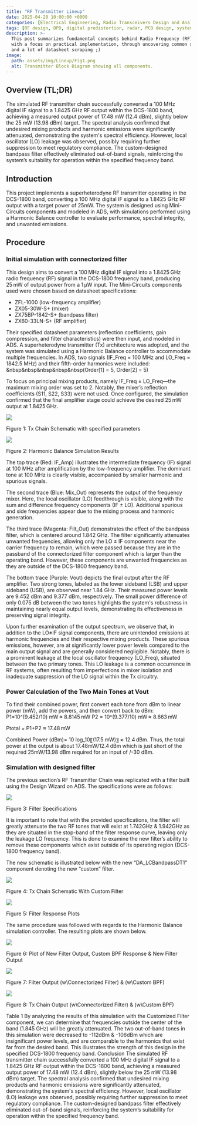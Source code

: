 ```yaml
---
title: "RF Transmitter Lineup"
date: 2025-04-20 10:00:00 +0000
categories: [Electrical Engineering, Radio Transceivers Design and Analysis]
tags: [RF design, DPD, digital predistortion, radar, PCB design, system benchmarking, wireless systems]
description: >-
  This post summarizes fundamental concepts behind Radio Frequency (RF) transmitter design,
  with a focus on practical implementation, through uncovering common spurious system effects, and real-world system benchmarking...
  and a lot of datasheet scraping ;)
image: 
  path: assets/img/Lineup/Fig1.png
  alt: Transmitter Block Diagram showing all components.
---
```

## Overview (TL;DR)
The simulated RF transmitter chain successfully converted a 100 MHz digital IF signal to a 1.8425 GHz RF output within the DCS-1800 band, achieving a measured output power of 17.48 mW (12.4 dBm), slightly below the 25 mW (13.98 dBm) target. The spectral analysis confirmed that undesired mixing products and harmonic emissions were significantly attenuated, demonstrating the system's spectral efficiency. However, local oscillator (LO) leakage was observed, possibly requiring further suppression to meet regulatory compliance. The custom-designed bandpass filter effectively eliminated out-of-band signals, reinforcing the system’s suitability for operation within the specified frequency band.

## Introduction
This project implements a superheterodyne RF transmitter operating in the DCS-1800 band, converting a 100 MHz digital IF signal to a 1.8425 GHz RF output with a target power of 25mW. The system is designed using Mini-Circuits components and modeled in ADS, with simulations performed using a Harmonic Balance controller to evaluate performance, spectral integrity, and unwanted emissions.
## Procedure
### Initial simulation with connectorized filter
This design aims to convert a 100 MHz digital IF signal into a 1.8425 GHz radio frequency (RF) signal in the DCS-1800 frequency band, producing 25 mW of output power from a 1 μW input. The Mini-Circuits components used were chosen based on datasheet specifications:
-	ZFL-1000 (low-frequency amplifier)
-	ZX05-30W-S+ (mixer)
-	ZX75BP-1842-S+ (bandpass filter)
-	ZX60-33LN-S+ (RF amplifier)

Their specified datasheet parameters (reflection coefficients, gain compression, and filter characteristics) were then input, and modeled in ADS.
A superheterodyne transmitter (Tx) architecture was adopted, and the system was simulated using a Harmonic Balance controller to accommodate multiple frequencies. In ADS, two signals (IF_Freq = 100 MHz and LO_Freq = 1842.5 MHz) and their fifth-order harmonics were included:		
&nbsp&nbsp&nbsp&nbsp&nbsp(Order\[1\] = 5, Order\[2\] = 5)

To focus on principal mixing products, namely IF_Freq ± LO_Freq—the maximum mixing order was set to 2. Notably, the mixer’s reflection coefficients (S11, S22, S33) were not used. Once configured, the simulation confirmed that the final amplifier stage could achieve the desired 25 mW output at 1.8425 GHz.

![](assets/img/Lineup/Fig1.png)

Figure 1: Tx Chain Schematic with specified parameters

![](assets/img/Lineup/Fig2.png)

Figure 2: Harmonic Balance Simulation Results

The top trace (Red: IF_Amp) illustrates the intermediate frequency (IF) signal at 100 MHz after amplification by the low-frequency amplifier. The dominant tone at 100 MHz is clearly visible, accompanied by smaller harmonic and spurious signals.

The second trace (Blue: Mix_Out) represents the output of the frequency mixer. Here, the local oscillator (LO) feedthrough is visible, along with the sum and difference frequency components (IF ± LO). Additional spurious and side frequencies appear due to the mixing process and harmonic generation.

The third trace (Magenta: Filt_Out) demonstrates the effect of the bandpass filter, which is centered around 1.842 GHz. The filter significantly attenuates unwanted frequencies, allowing only the LO ± IF components near the carrier frequency to remain, which were passed because they are in the passband of the connectorized filter component which is larger than the operating band. However, these components are unwanted frequencies as they are outside of the DCS-1800 frequency band.

The bottom trace (Purple: Vout) depicts the final output after the RF amplifier. Two strong tones, labeled as the lower sideband (LSB) and upper sideband (USB), are observed near 1.84 GHz. Their measured power levels are 9.452 dBm and 9.377 dBm, respectively. The small power difference of only 0.075 dB between the two tones highlights the system's robustness in maintaining nearly equal output levels, demonstrating its effectiveness in preserving signal integrity.

Upon further examination of the output spectrum, we observe that, in addition to the LO±IF signal components, there are unintended emissions at harmonic frequencies and their respective mixing products. These spurious emissions, however, are at significantly lower power levels compared to the main output signal and are generally considered negligible. Notably, there is a prominent leakage at the local oscillator frequency (LO_Freq), situated between the two primary tones. This LO leakage is a common occurrence in RF systems, often resulting from imperfections in mixer isolation and inadequate suppression of the LO signal within the Tx circuitry.

### Power Calculation of the Two Main Tones at Vout

To find their combined power, first convert each tone from dBm to linear power (mW), add the powers, and then convert back to dBm:
P1=10^(9.452/10)  mW ≈ 8.8145 mW	P2 = 10^(9.377/10)  mW ≈ 8.663 mW

Ptotal = P1+P2 ≈ 17.48 mW

Combined Power (dBm)= 10 log_10⁡〖(17.5 mW)〗 ≈ 12.4 dBm.
Thus, the total power at the output is about 17.48mW/12.4 dBm which is just short of the required 25mW/13.98 dBm required for an input of /-30 dBm.

### Simulation with designed filter

The previous section’s RF Transmitter Chain was replicated with a filter built using the Design Wizard on ADS. The specifications were as follows:

![](assets/img/Lineup/Fig3.png)

Figure 3: Filter Specifications

It is important to note that with the provided specifications, the filter will greatly attenuate the two RF tones that will exist at 1.742GHz & 1.942GHz as they are situated in the stop-band of the filter response curve, leaving only the leakage LO frequency. This is done to examine the new filter’s ability to remove these components which exist outside of its operating region (DCS-1800 frequency band).

The new schematic is illustrated below with the new “DA_LCBandpassDT1” component denoting the new “custom” filter.

![](assets/img/Lineup/Fig4.png)

Figure 4: Tx Chain Schematic With Custom Filter

![](assets/img/Lineup/Fig5.png)

Figure 5: Filter Response Plots

The same procedure was followed with regards to the Harmonic Balance simulation controller. The resulting plots are shown below.

![](assets/img/Lineup/Fig6.png)

Figure 6: Plot of New Filter Output, Custom BPF Response & New Filter Output

![](assets/img/Lineup/Fig7.png)

Figure 7: Filter Output (w\Connectorized Filter) & (w\Custom BPF)

![](assets/img/Lineup/Fig8.png)

Figure 8: Tx Chain Output (w\Connectorized Filter) & (w\Custom BPF)	
 
Table 1
By analyzing the results of this simulation with the Customized Filter component, we can determine that frequencies outside the center of the band (1.845 GHz) will be greatly attenuated. The two out-of-band tones in this simulation were decreased to -112dBm & -106dBm which are insignificant power levels, and are comparable to the harmonics that exist far from the desired band. This illustrates the strength of this design in the specified DCS-1800 frequency band.
Conclusion
The simulated RF transmitter chain successfully converted a 100 MHz digital IF signal to a 1.8425 GHz RF output within the DCS-1800 band, achieving a measured output power of 17.48 mW (12.4 dBm), slightly below the 25 mW (13.98 dBm) target. The spectral analysis confirmed that undesired mixing products and harmonic emissions were significantly attenuated, demonstrating the system's spectral efficiency. However, local oscillator (LO) leakage was observed, possibly requiring further suppression to meet regulatory compliance. The custom-designed bandpass filter effectively eliminated out-of-band signals, reinforcing the system’s suitability for operation within the specified frequency band.

